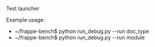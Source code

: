 Test launcher

Example usage:
- ~/frappe-bench$ python run_debug.py --run doc_type
- ~/frappe-bench$ python run_debug.py --run module
